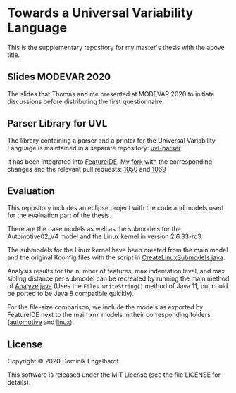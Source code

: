 # Towards a Universal Variability Language

This is the supplementary repository for my master's thesis with the above title.

## Slides MODEVAR 2020

The slides that Thomas and me presented at MODEVAR 2020 to initiate discussions before distributing the first questionnaire.

## Parser Library for UVL

The library containing a parser and a printer for the Universal Variability Language is maintained in a separate repository: [uvl-parser](https://github.com/neominik/uvl-parser)

It has been integrated into [FeatureIDE](https://featureide.github.io). My [fork](https://github.com/neominik/FeatureIDE) with the corresponding changes and the relevant pull requests: [1050](https://github.com/FeatureIDE/FeatureIDE/pull/1050) and [1069](https://github.com/FeatureIDE/FeatureIDE/pull/1069)

## Evaluation

This repository includes an eclipse project with the code and models used for the evaluation part of the thesis.

There are the base models as well as the submodels for the Automotive02_V4 model and the Linux kernel in version 2.6.33-rc3.

The submodels for the Linux kernel have been created from the main model and the original Kconfig files with the script in [CreateLinuxSubmodels.java](https://github.com/neominik/towards-uvl/blob/master/Evaluation/src/de/neominik/uvl/thesis/CreateLinuxSubmodels.java).

Analysis results for the number of features, max indentation level, and max sibling distance per submodel can be recreated by running the main method of [Analyze.java](https://github.com/neominik/towards-uvl/blob/master/Evaluation/src/de/neominik/uvl/thesis/Analyze.java) (Uses the `Files.writeString()` method of Java 11, but could be ported to be Java 8 compatible quickly).

For the file-size comparison, we include the models as exported by FeatureIDE next to the main xml models in their corresponding folders ([automotive](https://github.com/neominik/towards-uvl/tree/master/Evaluation/automotive) and [linux](https://github.com/neominik/towards-uvl/tree/master/Evaluation/linux)).

## License

Copyright © 2020 Dominik Engelhardt

This software is released under the MIT License (see the file LICENSE for details).